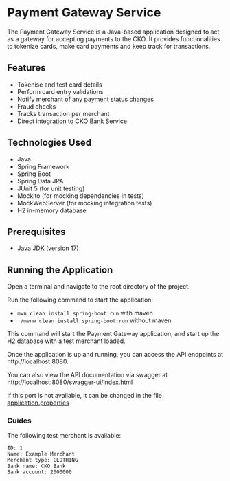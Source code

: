 # Payment Gateway Service

The Payment Gateway Service is a Java-based application designed to act as a gateway for accepting payments to the CKO.
It provides functionalities to tokenize cards, make card payments and keep track for transactions.

## Features

- Tokenise and test card details
- Perform card entry validations
- Notify merchant of any payment status changes
- Fraud checks
- Tracks transaction per merchant
- Direct integration to CKO Bank Service

## Technologies Used

- Java
- Spring Framework
- Spring Boot
- Spring Data JPA
- JUnit 5 (for unit testing)
- Mockito (for mocking dependencies in tests)
- MockWebServer (for mocking integration tests)
- H2 in-memory database

## Prerequisites

- Java JDK (version 17)

## Running the Application

Open a terminal and navigate to the root directory of the project.

Run the following command to start the application:

- `mvn clean install spring-boot:run` with maven
- `./mvnw clean install spring-boot:run` without maven

This command will start the Payment Gateway application, and start up the H2 database with a test merchant loaded.

Once the application is up and running, you can access the API endpoints at http://localhost:8080.

You can also view the API documentation via swagger at http://localhost:8080/swagger-ui/index.html

If this port is not available, it can be changed in the
file [application.properties](src%2Fmain%2Fresources%2Fapplication.properties)

### Guides

The following test merchant is available:

```
ID: 1
Name: Example Merchant
Merchant type: CLOTHING
Bank name: CKO Bank
Bank account: 2000000
```

